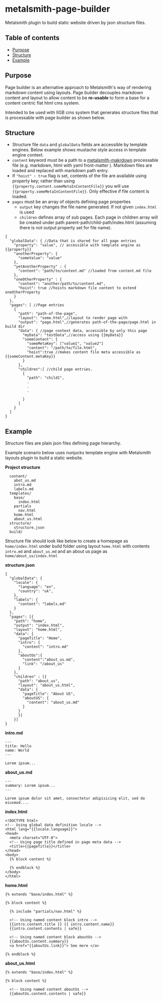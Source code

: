 # metalsmith-page-builder
Metalsmith plugin to build static website driven by json structure files.

## Table of contents

* [Purpose](#purpose)
* [Structure](#structure)
* [Example](#example)

## Purpose

Page builder is an alternative approach to Metalsmith's way of rendering markdown content using layouts. Page builder decouples markdown content and layout to allow content to be **re-usable** to form a base for a content centric flat html cms system. 

Intended to be used with IIGB cms system that generates structure files that is processable with page builder as shown below.

## Structure

* Structure file `data` and `globalData` fields are accessible by template engines. Below example shows mustache style access in template engine context.
* `content` keyword must be a path to a [metalsmith-makrdown](https://github.com/segmentio/metalsmith-markdown) processable file (e.g. markdown, html with yaml front-matter ). Markdown files are loaded and replaced with markdown path entry.
* If `"hoist" : true` flag is set, contents of the file are available using property key; rather than  using `{{property.content.someMetaInContentFile}}` you will use  `{{property.someMetaInContentFile}}`. Only effective if file content is loaded.
* `pages` must be an array of objects defining page properties
  - `output` key changes the file name generated. If not given `index.html` is used
  - `children` defines array of sub pages. Each page in children array will be created under path parent-path/child-path/index.html (assuming there is not output property set for file name). 

```
{
  "globalData": { //Data that is shared for all page entries
    "property": "value", // accessible with template engine as {{property}}
    "anotherProperty": {
      "someValue": "value" 
    },
    "yetAnotherProperty" : {
      "content": "path/to/content.md" //loaded from content.md file
    },
    "oneOtherProperty" : {
      "content": "another/path/to/content.md",
      "hoist": true //hoists markdown file content to extend oneOtherProperty
    }
  },
  "pages": [ //Page entries
    { 
      "path": "path-of-the-page",
      "layout": "some.html",//layout to render page with
      "output": "page.html",//generates path-of-the-page/page.html in build dir
      "data": { //page context data, accessible by only this page
        "myData": "testData",//access using {{myData}}
        "someContent": {
          "someMetaKey": ["value1", "value2"]
          "content": "/path/to/file.html",
          "hoist":true //makes content file meta accessible as {{someContent.metaKey}}
        }
      },
      "children":[ //child page entries.
        {
          "path": "child1",
          .
          .
          .
          
        }
      ]
    }
  ]
}
```

## Example

Structure files are plain json files defining page hierarchy. 

Example scenario below uses nunjucks template engine with Metalsmith layouts plugin to build a static website.

**Project structure**

``` 
  content/
    abot_us.md
    intro.md
    labels.md
  templates/
    base/
      index.html
    partials
      nav.html
    home.html
    about_us.html
  structure/
    structure.json
  build/
```

Structure file should look like below to create a homepage as `home/index.html` under build folder using layout `home.html` with contents `intro.md` and `about_us.md` and an about us page as `home/about_us/index.html`


**structure.json**
```
{
  "globalData": {
    "locale": {
      "language": "en",
      "country": "uk",
    },
    "labels": {
      "content": "labels.md"
    }
  },
  "pages": [{
    "path": "home",
    "output": "index.html",
    "layout": "home.html",
    "data": {
      "pageTitle": "Home",
      "intro": {
        "content": "intro.md"
      },
      "aboutUs":{
        "content":"about_us.md",
        "link": "/about_us"
      }
    },
    "children" : [{
      "path": "about_us",
      "layout": "about_us.html",
      "data": {
        "pageTitle": "About US",
        "aboutUS": {
          "content": "about_us.md"
        }
      }
      }]
    }]
}
```


**intro.md**
```
---
title: Hello
name: World
---

Lorem ipsum...

```

**about_us.md**
```
---
summary: Lorem ipsum...
---

Lorem ipsum dolor sit amet, consectetur adipisicing elit, sed do eiusmod....
```

**index.html**
```
<!DOCTYPE html>
<!-- Using global data definition locale -->
<html lang="{{locale.language}}"> 
<head>
  <meta charset="UTF-8">
  <!-- Using page title defined in page meta data -->
  <title>{{pageTitle}}</title>
</head>
<body>
  {% block content %}

  {% endblock %}
</body>
</html>

```


**home.html**
```
{% extends "base/index.html" %}

{% block content %}

  {% include "partials/nav.html" %}
  
  <!-- Using named content block intro -->
  {{intro.content.title }} {{ intro.content.name}}
  {{intro.content.contents | safe}}

  <!-- Using named content block aboutUs -->
  {{aboutUs.content.summary}}
  <a href="{{aboutUs.link}}"> See more </a>

{% endblock %}

```


**about_us.html**
```
{% extends "base/index.html" %}

{% block content %}

  <!-- Using named content aboutUs -->
  {{aboutUs.content.contents | safe}}
  
```
